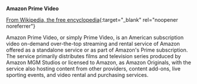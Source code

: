 **Amazon Prime Video**<br>

[From Wikipedia, the free encyclopedia](https://en.wikipedia.org/wiki/Amazon_Prime_Video){:target="_blank" rel="noopener noreferrer"}

Amazon Prime Video, or simply Prime Video, is an American subscription video on-demand over-the-top streaming and rental service of Amazon offered as a standalone service or as part of Amazon's Prime subscription. The service primarily distributes films and television series produced by Amazon MGM Studios or licensed to Amazon, as Amazon Originals, with the service also hosting content from other providers, content add-ons, live sporting events, and video rental and purchasing services.
